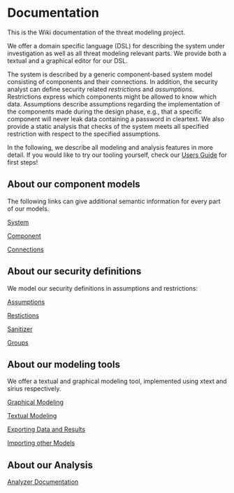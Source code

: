 # Documentation
This is the Wiki documentation of the threat modeling project.

We offer a domain specific language (DSL) for describing the system under investigation as well as all threat modeling relevant parts. We provide both a textual and a graphical editor for our DSL.

The system is described by a generic component-based system model consisting of components and their connections.
In addition, the security analyst can define security related *restrictions* and *assumptions*.
Restrictions express which components might be allowed to know which data.
Assumptions describe assumptions regarding the implementation of the components made during the design phase, e.g., that a specific component will never leak data containing a password in cleartext.
We also provide a static analysis that checks of the system meets all specified restriction with respect to the specified assumptions.

In the following, we describe all modeling and analysis features in more detail.
If you would like to try our tooling yourself, check our [Users Guide](https://github.com/secure-software-engineering/cards/blob/develop/docs/UserGuide.md) for first steps! 

## About our component models
The following links can give additional semantic information for every part of our models.

[System](https://github.com/secure-software-engineering/cards/blob/develop/docs/ComponentModels.md#System)

[Component](https://github.com/secure-software-engineering/cards/blob/develop/docs/ComponentModels.md#Component)

[Connections](https://github.com/secure-software-engineering/cards/blob/develop/docs/ComponentModels.md#Component#CompositeComponent#Connections)

## About our security definitions
We model our security definitions in assumptions and restrictions:

[Assumptions](https://github.com/secure-software-engineering/cards/blob/develop/docs/SecurityDefinitions.md#Assumptions)

[Restictions](https://github.com/secure-software-engineering/cards/blob/develop/docs/SecurityDefinitions.md#Restrictions)

[Sanitizer](https://github.com/secure-software-engineering/cards/blob/develop/docs/SecurityDefinitions.md#Santizier)

[Groups](https://github.com/secure-software-engineering/cards/blob/develop/docs/SecurityDefinitions.md#Groups)

## About our modeling tools
We offer a textual and graphical modeling tool, implemented using xtext and sirius respectively.

[Graphical Modeling](https://github.com/secure-software-engineering/cards/blob/develop/docs/GraphicalEditor.md)

[Textual Modeling](https://github.com/secure-software-engineering/cards/blob/develop/docs/TextualEditor.md)

[Exporting Data and Results](https://github.com/secure-software-engineering/cards/blob/develop/docs/Exports.md)

[Importing other Models](https://github.com/secure-software-engineering/cards/blob/develop/docs/Imports.md)

## About our Analysis
[Analyzer Documentation](https://github.com/secure-software-engineering/cards/blob/develop/docs/Analyzer.md)